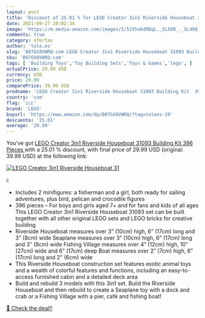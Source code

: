 ```yaml
---
layout: post
title: 'Discount of 25.01 % for LEGO Creator 3in1 Riverside Houseboat 31'
date: 2021-09-27 20:02:34
image: 'https://m.media-amazon.com/images/I/51Vho6dRDqL._SL500_._SL400_.jpg'
comments: true
category: ofertas
author: 'tole.es'
slug: 'B07GX8VWRQ-com LEGO Creator 3in1 Riverside Houseboat 31093 Building Kit...'
sku: 'B07GX8VWRQ-com'
tags: [ 'Building Toys','Toy Building Sets','Toys & Games','lego', ]
actualPrice: 29.99 USD
currency: USD
price: 29.99
comparePrice: 39.99 USD
prodname: 'LEGO Creator 3in1 Riverside Houseboat 31093 Building Kit  396 Pieces '
country: 'com'
flag: '🇺🇸'
brand: 'LEGO'
buyurl: 'https://www.amazon.com/dp/B07GX8VWRQ/?tag=tolees-20'
descuento: '25.01'
average: '29.99'
---
```


You've got [LEGO Creator 3in1 Riverside Houseboat 31093 Building Kit  396 Pieces ](https://www.amazon.com/dp/B07GX8VWRQ/?tag=tolees-20) with a  25.01 % discount, with final price of 29.99 USD (original: 39.99 USD) at the following link:

[![LEGO Creator 3in1 Riverside Houseboat 31](https://m.media-amazon.com/images/I/51Vho6dRDqL._SL500_._SL400_.jpg)](https://www.amazon.com/dp/B07GX8VWRQ/?tag=tolees-20)

ℹ️:

- Includes 2 minifigures: a fisherman and a girl, both ready for sailing adventures, plus bird, pelican and crocodile figures
- 396 pieces – For boys and girls aged 7+ and for fans and kids of all ages This LEGO Creator 3in1 Riverside Houseboat 31093 set can be built together with all other original LEGO sets and LEGO bricks for creative building
- Riverside Houseboat measures over 3” (10cm) high, 6” (17cm) long and 3” (8cm) wide Seaplane measures over 3” (10cm) high, 6” (17cm) long and 3” (8cm) wide Fishing Village measures over 4” (12cm) high, 10” (27cm) wide and 6” (17cm) deep Boat measures over 2” (7cm) high, 6” (17cm) long and 2” (6cm) wide
- This Riverside Houseboat construction set features exotic animal toys and a wealth of colorful features and functions, including an easy-to-access furnished cabin and a detailed deck area
- Build and rebuild 3 models with this 3in1 set. Build the Riverside Houseboat and then rebuild to create a Seaplane toy with a dock and crab or a Fishing Village with a pier, café and fishing boat!

[🛒 Check the deal!!](https://www.amazon.com/dp/B07GX8VWRQ/?tag=tolees-20)
